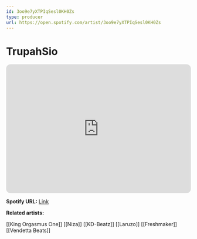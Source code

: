 ```yaml
---
id: 3oo9e7yXTPIqSesl0KH0Zs
type: producer
url: https://open.spotify.com/artist/3oo9e7yXTPIqSesl0KH0Zs
---
```

# TrupahSio

<iframe style="border-radius:12px" src="https://open.spotify.com/embed/artist/3oo9e7yXTPIqSesl0KH0Zs" width="100%" height="352" frameBorder="0" allowfullscreen="" allow="autoplay; clipboard-write; encrypted-media; fullscreen; picture-in-picture" loading="lazy"></iframe>

**Spotify URL:** [Link](https://open.spotify.com/artist/3oo9e7yXTPIqSesl0KH0Zs)

**Related artists:**

[[King Orgasmus One]]
[[Niza]]
[[KD-Beatz]]
[[Laruzo]]
[[Freshmaker]]
[[Vendetta Beats]]
